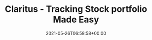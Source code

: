 ---
date: 2021-05-26T06:58:58+00:00
styleSource: scss/portfolio-lp.scss
sitemapExclude: true

url: /lp/stock-portfolio-tracking
type: lp
layout: stock-portfolio-tracking
content_class: landing-page home home-portfolio

title: Claritus - Tracking Stock portfolio Made Easy
heroTitle: Tracking <span class="is-green">Stock Portfolio</span> Made Easy
Description: It’s never been easier to track your stock portfolios. With Claritus you can track all your stock portfolios, assets and investments in one place.
thumbnail: /images/section-hero-portfolio.png
heroText: It’s never been easier to track your stock portfolios. With Claritus you can track all your stock portfolios, assets and investments in one place.
heroImg: /images/section-hero-portfolio.png

section1Title: Track and Control
section1Text: With real time data from more than 17,000 global financial institutions, brokerages, and other financial organizations, it’s never been easier to automatically keep track of your investments and assets.
section1Img: /images/section-1-portfolio.png
section1ImgLazy: /images/section-1-portfolio-min.png

section2Title: Nurture and Grow
section2Text: Analyze your wealth's performance over time easily and accurately, and enjoy cross-asset performance comparisons to help grow your wealth.
section2Img: /images/section-2-portfolio.png
section2ImgLazy: /images/section-2-portfolio-min.png

section3Title: All in One
section3Text: View all of your stock portfolios in a single glance so you can clearly see the risk level, returns, diversification, etc.
section3Img: /images/section-3-portfolio.png
section3ImgLazy: /images/section-3-portfolio-min.png

section4Title: Clear & Concise
section4Text: At Claritus, we believe that you should have a clear, and understandable view of your assets and investments - without requiring a Master’s degree in Finance!
section4Img: /images/clear-concise-stocks.svg
section4ImgLazy: /images/clear-concise-stocks-min.png

section5Title: What our early adopters are saying about us...
testimonials:
    - title: fantastic! The app is really well designed, loads very fast and I really appreciate the subtle details that have been included. I'm very happy to have found it.
      author: Richard F.
    - title: I really like using Claritus to keep track of all my assets and liabilities.
      author: Andress T.
    - title: I'm really excited to switch to Claritus as my primary tool and replace my old spreadsheet.
      author: Mike M.

section7Title: Privacy and Security Guaranteed
section7Text: We know your privacy and security are of the utmost importance to you, which is why we are committed to the highest standards of data security and encryption. With Claritus, you know your data is <span class="is-underline">for your eyes only</span>.
section7Img: /images/section-5.jpg
section7ImgLazy: /images/section-5-min.jpg
---